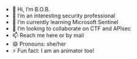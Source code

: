 - 👋 Hi, I’m B.O.B.
- 👀 I’m an interesting security professional 
- 🌱 I’m currently learning Microsoft Sentinel 
- 💞️ I’m looking to collaborate on CTF and APIsec
- 📫 Reach me here or by mail
- 😄 Pronouns: she/her
- ⚡ Fun fact: I am an animator too!

<!---
Bobstemple/Bobstemple is a ✨ special ✨ repository because its `README.md` (this file) appears on your GitHub profile.
You can click the Preview link to take a look at your changes.
--->
